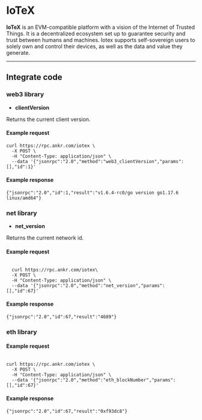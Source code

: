 # IoTeX

**IoTeX** is an EVM-compatible platform with a vision of the Internet of Trusted Things. It is a decentralized ecosystem set up to guarantee security and trust between humans and machines. Iotex supports self-sovereign users to solely own and control their devices, as well as the data and value they generate.

---

## Integrate code

### web3 library

- **clientVersion**

Returns the current client version.

#### Example request

```
curl https://rpc.ankr.com/iotex \
  -X POST \
  -H "Content-Type: application/json" \
  --data '{"jsonrpc":"2.0","method":"web3_clientVersion","params":[],"id":1}'
```

#### Example response

```
{"jsonrpc":"2.0","id":1,"result":"v1.6.4-rc0/go version go1.17.6 linux/amd64"}
```

### net library

- **net_version**

Returns the current network id.

#### Example request

```
  
  curl https://rpc.ankr.com/iotex\
  -X POST \
  -H "Content-Type: application/json" \
  --data '{"jsonrpc":"2.0","method":"net_version","params":[],"id":67}'
```

#### Example response

```
{"jsonrpc":"2.0","id":67,"result":"4689"}
```

### eth library

#### Example request

```

curl https://rpc.ankr.com/iotex \
  -X POST \
  -H "Content-Type: application/json" \
  --data '{"jsonrpc":"2.0","method":"eth_blockNumber","params":[],"id":67}'
```

#### Example response

```
{"jsonrpc":"2.0","id":67,"result":"0xf93dc8"}
```